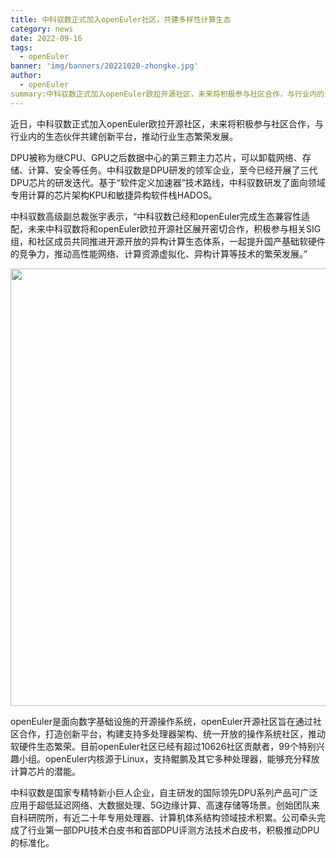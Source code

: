 ```yaml
---
title: 中科驭数正式加入openEuler社区，共建多样性计算生态
category: news
date: 2022-09-16
tags:
  - openEuler
banner: 'img/banners/20221020-zhongke.jpg'
author:
  - openEuler
summary:中科驭数正式加入openEuler欧拉开源社区，未来将积极参与社区合作，与行业内的生态伙伴共建创新平台，推动行业生态繁荣发展。
---
```


近日，中科驭数正式加入openEuler欧拉开源社区，未来将积极参与社区合作，与行业内的生态伙伴共建创新平台，推动行业生态繁荣发展。

DPU被称为继CPU、GPU之后数据中心的第三颗主力芯片，可以卸载网络、存储、计算、安全等任务。中科驭数是DPU研发的领军企业，至今已经开展了三代DPU芯片的研发迭代。基于“软件定义加速器”技术路线，中科驭数研发了面向领域专用计算的芯片架构KPU和敏捷异构软件栈HADOS。

中科驭数高级副总裁张宇表示，“中科驭数已经和openEuler完成生态兼容性适配，未来中科驭数将和openEuler欧拉开源社区展开密切合作，积极参与相关SIG组，和社区成员共同推进开源开放的异构计算生态体系，一起提升国产基础软硬件的竞争力，推动高性能网络、计算资源虚拟化、异构计算等技术的繁荣发展。”

<div style='text-align:center'> <img src="/img/news/20221020-zhongke/1.jpg" width="700"> </div>

openEuler是面向数字基础设施的开源操作系统，openEuler开源社区旨在通过社区合作，打造创新平台，构建支持多处理器架构、统一开放的操作系统社区，推动软硬件生态繁荣。目前openEuler社区已经有超过10626社区贡献者，99个特别兴趣小组。openEuler内核源于Linux，支持鲲鹏及其它多种处理器，能够充分释放计算芯片的潜能。

中科驭数是国家专精特新小巨人企业，自主研发的国际领先DPU系列产品可广泛应用于超低延迟网络、大数据处理、5G边缘计算、高速存储等场景。创始团队来自科研院所，有近二十年专用处理器、计算机体系结构领域技术积累。公司牵头完成了行业第一部DPU技术白皮书和首部DPU评测方法技术白皮书，积极推动DPU的标准化。


